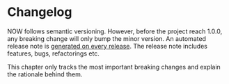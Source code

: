# Changelog

NOW follows semantic versioning. However, before the project reach 1.0.0, any breaking change will only bump the minor version.  An automated release note is [generated on every release](https://github.com/jina-ai/now/releases). The release note includes features, bugs, refactorings etc. 

This chapter only tracks the most important breaking changes and explain the rationale behind them.

